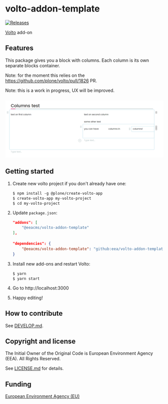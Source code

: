 # volto-addon-template
[![Releases](https://img.shields.io/github/v/release/eea/volto-addon-template)](https://github.com/eea/volto-addon-template/releases)

[Volto](https://github.com/plone/volto) add-on

## Features

This package gives you a block with columns. Each column is its own separate
blocks container.

Note: for the moment this relies on the https://github.com/plone/volto/pull/1826 PR.

Note: this is a work in progress, UX will be improved.

###

![first alpha screenshot](screenshot-a0.png)

## Getting started

1. Create new volto project if you don't already have one:
    ```
    $ npm install -g @plone/create-volto-app
    $ create-volto-app my-volto-project
    $ cd my-volto-project
    ```

1. Update `package.json`:
    ``` JSON
    "addons": [
        "@eeacms/volto-addon-template"
    ],

    "dependencies": {
        "@eeacms/volto-addon-template": "github:eea/volto-addon-template#0.1.0"
    }
    ```

1. Install new add-ons and restart Volto:
    ```
    $ yarn
    $ yarn start
    ```

1. Go to http://localhost:3000

1. Happy editing!

## How to contribute

See [DEVELOP.md](DEVELOP.md).

## Copyright and license

The Initial Owner of the Original Code is European Environment Agency (EEA).
All Rights Reserved.

See [LICENSE.md](LICENSE.md) for details.

## Funding

[European Environment Agency (EU)](http://eea.europa.eu)
